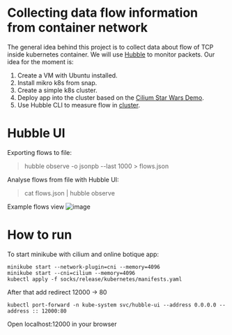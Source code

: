 # Collecting data flow information from container network

The general idea behind this project is to collect data about flow of TCP inside kubernetes container. We will use [Hubble](https://github.com/cilium/hubble) to monitor packets. Our idea for the moment is:

1. Create a VM with Ubuntu installed.
2. Install mikro k8s from snap.
3. Create a simple k8s cluster.
4. Deploy app into the cluster based on the [Cilium Star Wars Demo](https://github.com/cilium/star-wars-demo).
5. Use Hubble CLI to measure flow in [cluster](https://docs.cilium.io/en/stable/gettingstarted/hubble_cli/#hubble-cli).

# Hubble UI

Exporting flows to file:
> hubble observe -o jsonpb --last 1000 > flows.json

Analyse flows from file with Hubble UI:
> cat flows.json | hubble observe

Example flows view
![image](https://github.com/bszlacht/collectingdataflowsincontainernetwork/assets/21079319/fac52482-00a4-434b-bafa-76f96ee6e89d)

# How to run

To start minikube with cilium and online botique app:

```
minikube start --network-plugin=cni --memory=4096
minikube start --cni=cilium --memory=4096
kubectl apply -f socks/release/kubernetes/manifests.yaml
```

After that add redirect 12000 -> 80

```
kubectl port-forward -n kube-system svc/hubble-ui --address 0.0.0.0 --address :: 12000:80
```

Open localhost:12000 in your browser
